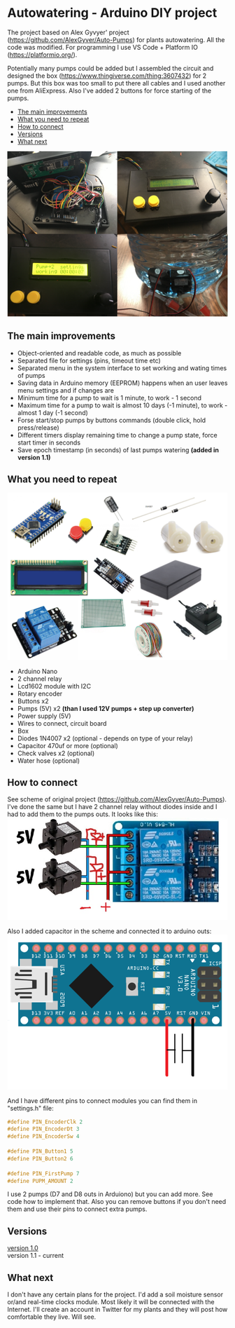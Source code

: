 # Autowatering - Arduino DIY project

The project based on Alex Gyvyer' project (https://github.com/AlexGyver/Auto-Pumps) for plants autowatering. All the code was modified. For programming I use VS Code + Platform IO (https://platformio.org/).

Potentially many pumps could be added but I assembled the circuit and designed the box (https://www.thingiverse.com/thing:3607432) for 2 pumps. But this box was too small to put there all cables and I used another one from AliExpress. Also I've added 2 buttons for force starting of the pumps.

* [The main improvements](#The-main-improvements)
* [What you need to repeat](#what-you-need-to-repeats)
* [How to connect](#how-to-connect)
* [Versions](#versions)
* [What next](#what-next)

![alt text][device]

<a id="The-main-improvements"></a>
## The main improvements 
* Object-oriented and readable code, as much as possible
* Separated file for settings (pins, timeout time etc)
* Separated menu in the system interface to set working and wating times of pumps
* Saving data in Arduino memory (EEPROM) happens when an user leaves menu settings and if changes are
* Minimum time for a pump to wait is 1 minute, to work - 1 second 
* Maximum time for a pump to wait is almost 10 days (-1 minute), to work - almost 1 day (-1 second) 
* Forse start/stop pumps by buttons commands (double click, hold press/release)
* Different timers display remaining time to change a pump state, force start timer in seconds 
* Save epoch timestamp (in seconds) of last pumps watering **(added in version 1.1)**

<a id="what-you-need-to-repeats"></a>
## What you need to repeat
![alt text][whatYouNeed]
* Arduino Nano
* 2 channel relay
* Lcd1602 module with I2C
* Rotary encoder
* Buttons x2
* Pumps (5V) x2 **(than I used 12V pumps + step up converter)**
* Power supply (5V)
* Wires to connect, circuit board
* Box
* Diodes 1N4007 x2 (optional - depends on type of your relay)
* Сapacitor 470uf or more (optional)
* Check valves x2 (optional)
* Water hose (optional)

<a id="how-to-connect"></a>
## How to connect
See scheme of original project (https://github.com/AlexGyver/Auto-Pumps). I've done the same but I have 2 channel relay without diodes inside and I had to add them to the pumps outs. It looks like this:
![alt text][howToConnectDiodes]

Also I added capacitor in the scheme and connected it to arduino outs:
![alt text][howToConnectCapacitor]

And I have different pins to connect modules you can find them in "settings.h" file:
```C++
#define PIN_EncoderClk 2
#define PIN_EncoderDt 3
#define PIN_EncoderSw 4

#define PIN_Button1 5
#define PIN_Button2 6

#define PIN_FirstPump 7
#define PUPM_AMOUNT 2
```
I use 2 pumps (D7 and D8 outs in Arduiono) but you can add more. See code how to implement that. Also you can remove buttons if you don't need them and use their pins to connect extra pumps.  

<a id="versions"></a>
## Versions
[version 1.0](https://github.com/ppetrov-dev/Autowatering/tree/version-1.0)<br/>
version 1.1 - current

<a id="what-next"></a>
## What next
I don't have any certain plans for the project. I'd add a soil moisture sensor or/and real-time clocks module. Most likely it will be connected with the Internet. I'll create an account in Twitter for my plants and they will post how comfortable they live. Will see.

[whatYouNeed]: https://github.com/ppetrov-dev/Autowatering/raw/version-1.0/Screenshots/WhatYouNeed.png
[howToConnectDiodes]: https://github.com/ppetrov-dev/Autowatering/raw/version-1.0/Screenshots/HowToConnectDiodes.jpg
[howToConnectCapacitor]: https://github.com/ppetrov-dev/Autowatering/raw/version-1.0/Screenshots/HowToConnectCapacitor.png
[device]: https://github.com/ppetrov-dev/Autowatering/raw/version-1.0/Screenshots/device.png

